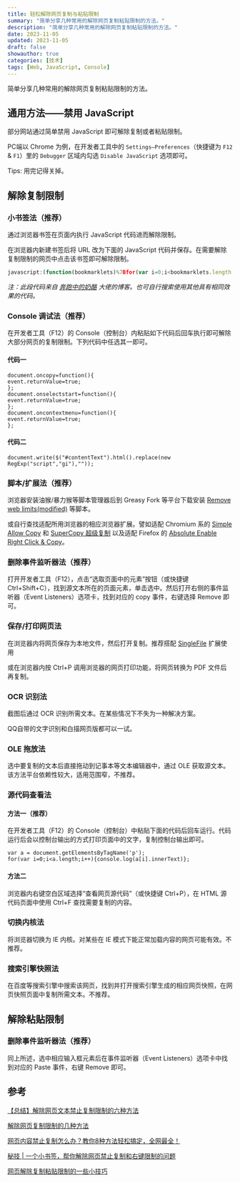 ```yaml
---
title: 轻松解除网页复制与粘贴限制
summary: "简单分享几种常用的解除网页复制粘贴限制的方法。"
description: "简单分享几种常用的解除网页复制粘贴限制的方法。"
date: 2023-11-05
updated: 2023-11-05
draft: false
showauthor: true
categories: [技术]
tags: [Web, JavaScript, Console]
---
```


简单分享几种常用的解除网页复制粘贴限制的方法。

## 通用方法——禁用 JavaScript

部分网站通过简单禁用 JavaScript 即可解除复制或者粘贴限制。

PC端以 Chrome 为例，在开发者工具中的 `Settings—Preferences`（快捷键为 `F12 `& `F1`）里的 `Debugger` 区域内勾选 `Disable JavaScript` 选项即可。

Tips: 用完记得关掉。

## 解除复制限制

### 小书签法（推荐）

通过浏览器书签在页面内执行 JavaScript 代码进而解除限制。

在浏览器内新建书签后将 URL 改为下面的 JavaScript 代码并保存。在需要解除复制限制的网页中点击该书签即可解除限制。

```javascript
javascript:(function(bookmarklets)%7Bfor(var i=0;i<bookmarklets.length;i++)%7Bvar code=bookmarklets%5Bi%5D.url;if(code.indexOf("javascript:")!=-1)%7Bcode=code.replace("javascript:","");eval(code)%7Delse%7Bcode=code.replace(/%5Es+%7Cs+$/g,"");if(code.length>0)%7Bwindow.open(code)%7D%7D%7D%7D)(%5B%7Btitle:"破除右键菜单限制",url:"javascript:function applyWin(a)%7Bif(typeof a.__nnANTImm__===%5Cx22undefined%5Cx22)%7Ba.__nnANTImm__=%7B%7D;a.__nnANTImm__.evts=%5B%5Cx22mousedown%5Cx22,%5Cx22mousemove%5Cx22,%5Cx22copy%5Cx22,%5Cx22contextmenu%5Cx22%5D;a.__nnANTImm__.initANTI=function()%7Ba.__nnantiflag__=true;a.__nnANTImm__.evts.forEach(function(c,b,d)%7Ba.addEventListener(c,this.fnANTI,true)%7D,a.__nnANTImm__)%7D;a.__nnANTImm__.clearANTI=function()%7Bdelete a.__nnantiflag__;a.__nnANTImm__.evts.forEach(function(c,b,d)%7Ba.removeEventListener(c,this.fnANTI,true)%7D,a.__nnANTImm__);delete a.__nnANTImm__%7D;a.__nnANTImm__.fnANTI=function(b)%7Bb.stopPropagation();return true%7D;a.addEventListener(%5Cx22unload%5Cx22,function(b)%7Ba.removeEventListener(%5Cx22unload%5Cx22,arguments.callee,false);if(a.__nnantiflag__===true)%7Ba.__nnANTImm__.clearANTI()%7D%7D,false)%7Da.__nnantiflag__===true?a.__nnANTImm__.clearANTI():a.__nnANTImm__.initANTI()%7DapplyWin(top);var fs=top.document.querySelectorAll(%5Cx22frame, iframe%5Cx22);for(var i=0,len=fs.length;i<len;i++)%7Bvar win=fs%5Bi%5D.contentWindow;try%7Bwin.document%7Dcatch(ex)%7Bcontinue%7DapplyWin(fs%5Bi%5D.contentWindow)%7D;void 0;"%7D,%7Btitle:"破除选择复制限制",url:"javascript:(function()%7Bvar doc=document;var bd=doc.body;bd.onselectstart=bd.oncopy=bd.onpaste=bd.onkeydown=bd.oncontextmenu=bd.onmousemove=bd.onselectstart=bd.ondragstart=doc.onselectstart=doc.oncopy=doc.onpaste=doc.onkeydown=doc.oncontextmenu=null;doc.onselectstart=doc.oncontextmenu=doc.onmousedown=doc.onkeydown=function ()%7Breturn true;%7D;with(document.wrappedJSObject%7C%7Cdocument)%7Bonmouseup=null;onmousedown=null;oncontextmenu=null;%7Dvar arAllElements=document.getElementsByTagName(%5Cx27*%5Cx27);for(var i=arAllElements.length-1;i>=0;i--)%7Bvar elmOne=arAllElements;with(elmOne.wrappedJSObject%7C%7CelmOne)%7Bonmouseup=null;onmousedown=null;%7D%7Dvar head=document.getElementsByTagName(%5Cx27head%5Cx27)%5B0%5D;if(head)%7Bvar style=document.createElement(%5Cx27style%5Cx27);style.type=%5Cx27text/css%5Cx27;style.innerHTML=%5Cx22html,*%7B-moz-user-select:auto!important;%7D%5Cx22;head.appendChild(style);%7Dvoid(0);%7D)();"%7D%5D)
```

*注：此段代码来自 [奔跑中的奶酪](https://www.runningcheese.com/) 大佬的博客。也可自行搜索使用其他具有相同效果的代码。*

### Console 调试法（推荐）

在开发者工具（F12）的 Console（控制台）内粘贴如下代码后回车执行即可解除大部分网页的复制限制。下列代码中任选其一即可。

#### 代码一

```
document.oncopy=function(){
event.returnValue=true;
};
document.onselectstart=function(){
event.returnValue=true;
};
document.oncontextmenu=function(){
event.returnValue=true;
}; 
```

#### 代码二

```
document.write($("#contentText").html().replace(new RegExp("script","gi"),""));
```

### 脚本/扩展法（推荐）

浏览器安装油猴/暴力猴等脚本管理器后到 Greasy Fork 等平台下载安装 [Remove web limits(modified)](https://greasyfork.org/en/scripts/28497-%E7%BD%91%E9%A1%B5%E9%99%90%E5%88%B6%E8%A7%A3%E9%99%A4-%E6%94%B9) 等脚本。

或自行查找适配所用浏览器的相应浏览器扩展。譬如适配 Chromium 系的 [Simple Allow Copy](https://microsoftedge.microsoft.com/addons/detail/simple-allow-copy/kgbbdjcmpohcaenffbhklfclogghhodm?url=hot.copypasteads.com%2Fgirls) 和 [SuperCopy 超级复制](https://microsoftedge.microsoft.com/addons/detail/supercopy-%E8%B6%85%E7%BA%A7%E5%A4%8D%E5%88%B6/knfljblelkpjabapdbcgocjaolkfpklp?hl=zh-CN) 以及适配 Firefox 的 [Absolute Enable Right Click & Copy](https://addons.mozilla.org/zh-CN/firefox/addon/absolute-enable-right-click/)。

### 删除事件监听器法（推荐）

打开开发者工具（F12），点击“选取页面中的元素”按钮（或快捷键 Ctrl+Shift+C），找到源文本所在的页面元素，单击选中。然后打开右侧的事件监听器（Event Listeners）选项卡，找到对应的 copy 事件，右键选择 Remove 即可。

### 保存/打印网页法

在浏览器内将网页保存为本地文件，然后打开复制。推荐搭配 [SingleFile](https://github.com/gildas-lormeau/SingleFile) 扩展使用

或在浏览器内按 Ctrl+P 调用浏览器的网页打印功能，将网页转换为 PDF 文件后再复制。

### OCR 识别法

截图后通过 OCR 识别所需文本。在某些情况下不失为一种解决方案。

QQ自带的文字识别和白描网页版都可以一试。

### OLE 拖放法

选中要复制的文本后直接拖动到记事本等文本编辑器中，通过 OLE 获取源文本。该方法平台依赖性较大，适用范围窄，不推荐。

### 源代码查看法

#### 方法一（推荐）

在开发者工具（F12）的 Console（控制台）中粘贴下面的代码后回车运行。代码运行后会以控制台输出的方式打印页面中的文字，复制控制台输出即可。

```
var a = document.getElementsByTagName('p');
for(var i=0;i<a.length;i++){console.log(a[i].innerText)};
```

#### 方法二

浏览器内右键空白区域选择“查看网页源代码”（或快捷键 Ctrl+P），在 HTML 源代码页面中使用 Ctrl+F 查找需要复制的内容。

### 切换内核法

将浏览器切换为 IE 内核。对某些在 IE 模式下能正常加载内容的网页可能有效。不推荐。

### 搜索引擎快照法

在百度等搜索引擎中搜索该网页，找到并打开搜索引擎生成的相应网页快照，在网页快照页面中复制所需文本。不推荐。

## 解除粘贴限制

### 删除事件监听器法（推荐）

同上所述，选中相应输入框元素后在事件监听器（Event Listeners）选项卡中找到对应的 Paste 事件，右键 Remove 即可。

## 参考

[【总结】解除网页文本禁止复制限制的六种方法](https://www.zhihu.com/tardis/sogou/art/370708102)

[解除网页复制限制的几种方法](https://blog.csdn.net/tonglingtou1875/article/details/111993444)

[网页内容禁止复制怎么办？教你8种方法轻松搞定，全网最全！](https://cloud.tencent.com/developer/news/483965)

[秘技 | 一个小书签，帮你解除网页禁止复制和右键限制的问题](https://zhuanlan.zhihu.com/p/165647416)

[网页解除复制粘贴限制的一些小技巧](https://www.zwn2001.space/posts/%E7%BD%91%E9%A1%B5%E8%A7%A3%E9%99%A4%E5%A4%8D%E5%88%B6%E7%B2%98%E8%B4%B4%E9%99%90%E5%88%B6%E7%9A%84%E4%B8%80%E4%BA%9B%E5%B0%8F%E6%8A%80%E5%B7%A7)